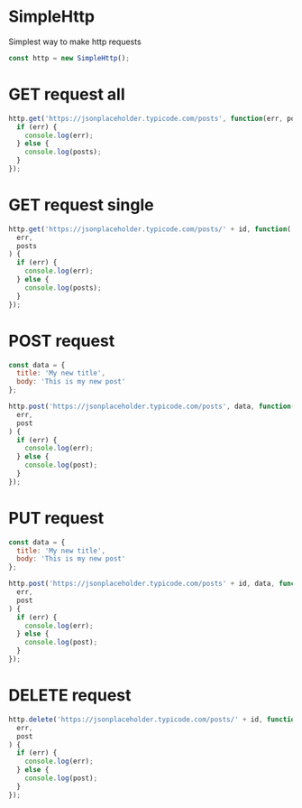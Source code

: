 # SimpleHttp

Simplest way to make http requests

```javascript
const http = new SimpleHttp();
```

# GET request all

```javascript
http.get('https://jsonplaceholder.typicode.com/posts', function(err, posts) {
  if (err) {
    console.log(err);
  } else {
    console.log(posts);
  }
});
```

# GET request single

```javascript
http.get('https://jsonplaceholder.typicode.com/posts/' + id, function(
  err,
  posts
) {
  if (err) {
    console.log(err);
  } else {
    console.log(posts);
  }
});
```

# POST request

```javascript
const data = {
  title: 'My new title',
  body: 'This is my new post'
};

http.post('https://jsonplaceholder.typicode.com/posts', data, function(
  err,
  post
) {
  if (err) {
    console.log(err);
  } else {
    console.log(post);
  }
});
```

# PUT request

```javascript
const data = {
  title: 'My new title',
  body: 'This is my new post'
};

http.post('https://jsonplaceholder.typicode.com/posts' + id, data, function(
  err,
  post
) {
  if (err) {
    console.log(err);
  } else {
    console.log(post);
  }
});
```

# DELETE request

```javascript
http.delete('https://jsonplaceholder.typicode.com/posts/' + id, function(
  err,
  post
) {
  if (err) {
    console.log(err);
  } else {
    console.log(post);
  }
});
```
